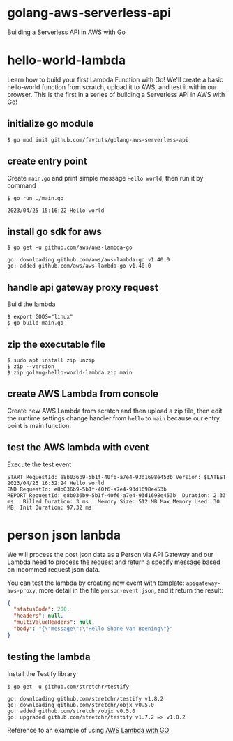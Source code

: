 # golang-aws-serverless-api
Building a Serverless API in AWS with Go


# hello-world-lambda

Learn how to build your first Lambda Function with Go! We'll create a basic hello-world function from scratch, upload it to AWS, and test it within our browser. This is the first in a series of building a Serverless API in AWS with Go!

## initialize go module

```
$ go mod init github.com/favtuts/golang-aws-serverless-api
```

## create entry point

Create `main.go` and print simple message `Hello world`, then run it by command
```
$ go run ./main.go

2023/04/25 15:16:22 Hello world
```

## install go sdk for aws

```
$ go get -u github.com/aws/aws-lambda-go

go: downloading github.com/aws/aws-lambda-go v1.40.0
go: added github.com/aws/aws-lambda-go v1.40.0
```

## handle api gateway proxy request

Build the lambda
```
$ export GOOS="linux"
$ go build main.go
```

## zip the executable file 

```
$ sudo apt install zip unzip
$ zip --version
$ zip golang-hello-world-lambda.zip main
```

## create AWS Lambda from console

Create new AWS Lambda from scratch and then upload a zip file, then edit the runtime settings change handler from `hello` to `main` because our entry point is main function.

## test the AWS lambda with event

Execute the test event
```
START RequestId: e8b036b9-5b1f-40f6-a7e4-93d1698e453b Version: $LATEST
2023/04/25 16:32:24 Hello world
END RequestId: e8b036b9-5b1f-40f6-a7e4-93d1698e453b
REPORT RequestId: e8b036b9-5b1f-40f6-a7e4-93d1698e453b	Duration: 2.33 ms	Billed Duration: 3 ms	Memory Size: 512 MB	Max Memory Used: 30 MB	Init Duration: 97.32 ms	
```

# person json lanbda

We will process the post json data as a Person via API Gateway and our Lambda need to process the request and return a specify message based on incommed request json data.

You can test the lambda by creating new event with template: `apigateway-aws-proxy`, more detail in the file `person-event.json`, and it return the result:
```json
{
  "statusCode": 200,
  "headers": null,
  "multiValueHeaders": null,
  "body": "{\"message\":\"Hello Shane Van Boening\"}"
}
```

## testing the lambda

Install the Testify library
```
$ go get -u github.com/stretchr/testify

go: downloading github.com/stretchr/testify v1.8.2
go: downloading github.com/stretchr/objx v0.5.0
go: added github.com/stretchr/objx v0.5.0
go: upgraded github.com/stretchr/testify v1.7.2 => v1.8.2
```

Reference to an example of using [AWS Lambda with GO](https://github.com/aws-samples/lambda-go-samples)